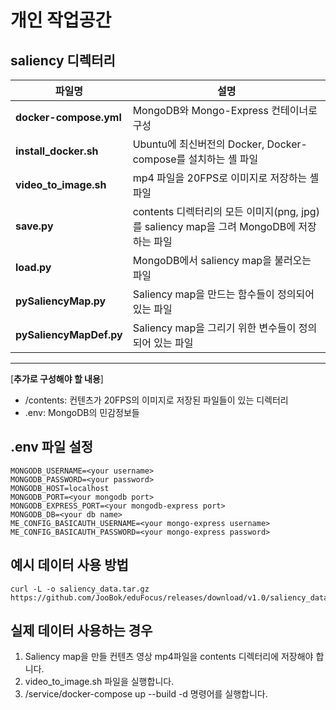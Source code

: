 # 개인 작업공간

## saliency 디렉터리
| 파일명              | 설명                                                                 |
|-------------------|--------------------------------------------------------------------|
| **docker-compose.yml**| MongoDB와 Mongo-Express 컨테이너로 구성                               |
| **install_docker.sh**    | Ubuntu에 최신버전의 Docker, Docker-compose를 설치하는 셸 파일                    |
| **video_to_image.sh** | mp4 파일을 20FPS로 이미지로 저장하는 셸 파일                         |
| **save.py**           | contents 디렉터리의 모든 이미지(png, jpg)를 saliency map을 그려 MongoDB에 저장하는 파일 |
| **load.py**           | MongoDB에서 saliency map을 불러오는 파일                              |
| **pySaliencyMap.py**  | Saliency map을 만드는 함수들이 정의되어 있는 파일                      |
| **pySaliencyMapDef.py**| Saliency map을 그리기 위한 변수들이 정의되어 있는 파일                |
---
[**추가로 구성해야 할 내용**]
- /contents: 컨텐츠가 20FPS의 이미지로 저장된 파일들이 있는 디렉터리
- .env: MongoDB의 민감정보들

## .env 파일 설정
```
MONGODB_USERNAME=<your username>
MONGODB_PASSWORD=<your password>
MONGODB_HOST=localhost
MONGODB_PORT=<your mongodb port>
MONGODB_EXPRESS_PORT=<your mongodb-express port>
MONGODB_DB=<your db name>
ME_CONFIG_BASICAUTH_USERNAME=<your mongo-express username>
ME_CONFIG_BASICAUTH_PASSWORD=<your mongo-express password>

```

## 예시 데이터 사용 방법
```
curl -L -o saliency_data.tar.gz https://github.com/JooBok/eduFocus/releases/download/v1.0/saliency_data.tar.gz
```

## 실제 데이터 사용하는 경우
1. Saliency map을 만들 컨텐츠 영상 mp4파일을 contents 디렉터리에 저장해야 합니다.
2. video_to_image.sh 파일을 실행합니다.
3. /service/docker-compose up --build -d 명령어를 실행합니다.
